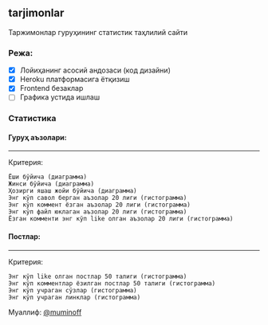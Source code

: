 ## tarjimonlar

Таржимонлар гуруҳининг статистик таҳлилий сайти

### Режа:

- [x] Лойиҳанинг асосий андозаси (код дизайни)
- [x] Heroku платформасига ётқизиш
- [x] Frontend безаклар
- [ ] Графика устида ишлаш

### Статистика

#### Гуруҳ аъзолари:
---------------
  Критерия: 

    Ёши бўйича (диаграмма)
    Жинси бўйича (диаграмма)
    Ҳозирги яшаш жойи бўйича (диаграмма)
    Энг кўп савол берган аъзолар 20 лиги (гистограмма)
    Энг кўп коммент ёзган аъзолар 20 лиги (гистограмма)
    Энг кўп файл юклаган аъзолар 20 лиги (гистограмма)
    Ёзган комменти энг кўп like олган аъзолар 20 лиги (гистограмма)

#### Постлар:
--------
  Критерия:

    Энг кўп like олган постлар 50 талиги (гистограмма)
    Энг кўп комментлар ёзилган постлар 50 талиги (гистограмма)
    Энг кўп учраган сўзлар (гистограмма)
    Энг кўп учраган линклар (гистограмма)

Муаллиф: [@muminoff](https://github.com/muminoff/)
